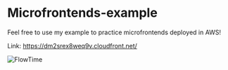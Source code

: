 # Microfrontends-example
Feel free to use my example to practice microfrontends deployed in AWS!
  
Link: https://dm2srex8weq9v.cloudfront.net/

![FlowTime](https://user-images.githubusercontent.com/75219640/143938554-da8c7c0a-2210-4758-a40a-ff67e2493efb.png)
